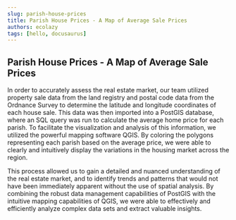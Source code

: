 ```yaml
---
slug: parish-house-prices
title: Parish House Prices - A Map of Average Sale Prices
authors: ecolazy
tags: [hello, docusaurus]
---
```

## Parish House Prices - A Map of Average Sale Prices
In order to accurately assess the real estate market, our team utilized property sale data from the land registry and postal code data from the Ordnance Survey to determine the latitude and longitude coordinates of each house sale. This data was then imported into a PostGIS database, where an SQL query was run to calculate the average home price for each parish. To facilitate the visualization and analysis of this information, we utilized the powerful mapping software QGIS. By coloring the polygons representing each parish based on the average price, we were able to clearly and intuitively display the variations in the housing market across the region.

This process allowed us to gain a detailed and nuanced understanding of the real estate market, and to identify trends and patterns that would not have been immediately apparent without the use of spatial analysis. By combining the robust data management capabilities of PostGIS with the intuitive mapping capabilities of QGIS, we were able to effectively and efficiently analyze complex data sets and extract valuable insights.


